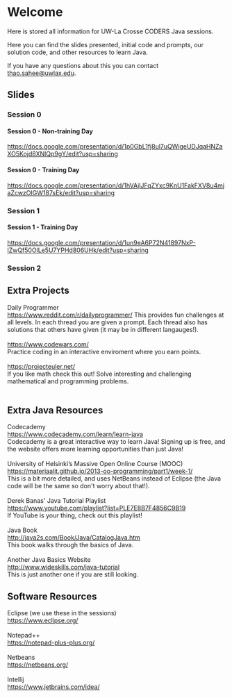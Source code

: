 # Welcome
Here is stored all information for UW-La Crosse CODERS Java sessions.

Here you can find the slides presented, initial code and prompts, our solution code, and other resources to learn Java.

If you have any questions about this you can contact thao.sahee@uwlax.edu.

## Slides

### Session 0
#### Session 0 - Non-training Day
https://docs.google.com/presentation/d/1p0GbL1fj8ul7uQWigeUDJqaHNZaXO5Kojd8XNlQp9gY/edit?usp=sharing
#### Session 0 - Training Day
https://docs.google.com/presentation/d/1hVAjlJFqZYxc9KnU1FakFXV8u4mjaZcwzOIGW187sEk/edit?usp=sharing

### Session 1
#### Session 1 - Training Day
https://docs.google.com/presentation/d/1un9eA6P72N41897NxP-lZwQf50OlLe5U7YPHd806UHk/edit?usp=sharing

### Session 2

## Extra Projects
Daily Programmer <br/>
https://www.reddit.com/r/dailyprogrammer/
This provides fun challenges at all levels. In each thread you are given a prompt. Each thread also has solutions that others have given (it may be in different langauges!).<br/>
<br/>
https://www.codewars.com/<br/>
Practice coding in an interactive enviroment where you earn points.<br/>
<br/>
https://projecteuler.net/<br/>
If you like math check this out! Solve interesting and challenging mathematical and programming problems.<br/>
<br/>

## Extra Java Resources
Codecademy <br/>
https://www.codecademy.com/learn/learn-java<br/>
Codecademy is a great interactive way to learn Java! Signing up is free, and the website offers more learning opportunities than just Java!
<br/><br/>
University of Helsinki’s Massive Open Online Course (MOOC)<br/>
https://materiaalit.github.io/2013-oo-programming/part1/week-1/<br/>
This is a bit more detailed, and uses NetBeans instead of Eclipse (the Java code will be the same so don't worry about that!).<br/>
<br/>
Derek Banas' Java Tutorial Playlist<br/>
https://www.youtube.com/playlist?list=PLE7E8B7F4856C9B19<br/>
If YouTube is your thing, check out this playlist!<br/>
<br/>
Java Book<br/>
http://java2s.com/Book/Java/CatalogJava.htm<br/>
This book walks through the basics of Java.<br/>
<br/>
Another Java Basics Website<br/>
http://www.wideskills.com/java-tutorial<br/>
This is just another one if you are still looking.<br/>

## Software Resources
Eclipse (we use these in the sessions)<br/>
https://www.eclipse.org/<br/>
<br/>
Notepad++<br/>
https://notepad-plus-plus.org/<br/>
<br/>
Netbeans<br/>
https://netbeans.org/<br/>
<br/>
Intellij<br/>
https://www.jetbrains.com/idea/<br/>


